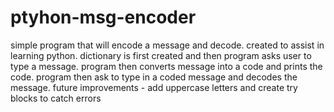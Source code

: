 # ptyhon-msg-encoder
simple program that will encode a message and decode.
created to assist in learning python.
dictionary is first created and then program asks user to type a message.
program then converts message into a code and prints the code.
program then ask to type in a coded message and decodes the message.
future improvements - add uppercase letters and create try blocks to catch errors
